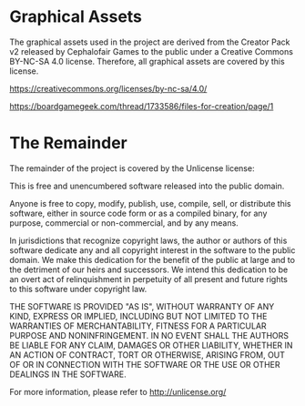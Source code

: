 # Graphical Assets

The graphical assets used in the project are derived from the
Creator Pack v2 released by Cephalofair Games to the public
under a Creative Commons BY-NC-SA 4.0 license.  Therefore,
all graphical assets are covered by this license.

https://creativecommons.org/licenses/by-nc-sa/4.0/

https://boardgamegeek.com/thread/1733586/files-for-creation/page/1

# The Remainder

The remainder of the project is covered by the Unlicense
license:

This is free and unencumbered software released into the public domain.

Anyone is free to copy, modify, publish, use, compile, sell, or
distribute this software, either in source code form or as a compiled
binary, for any purpose, commercial or non-commercial, and by any
means.

In jurisdictions that recognize copyright laws, the author or authors
of this software dedicate any and all copyright interest in the
software to the public domain. We make this dedication for the benefit
of the public at large and to the detriment of our heirs and
successors. We intend this dedication to be an overt act of
relinquishment in perpetuity of all present and future rights to this
software under copyright law.

THE SOFTWARE IS PROVIDED "AS IS", WITHOUT WARRANTY OF ANY KIND,
EXPRESS OR IMPLIED, INCLUDING BUT NOT LIMITED TO THE WARRANTIES OF
MERCHANTABILITY, FITNESS FOR A PARTICULAR PURPOSE AND NONINFRINGEMENT.
IN NO EVENT SHALL THE AUTHORS BE LIABLE FOR ANY CLAIM, DAMAGES OR
OTHER LIABILITY, WHETHER IN AN ACTION OF CONTRACT, TORT OR OTHERWISE,
ARISING FROM, OUT OF OR IN CONNECTION WITH THE SOFTWARE OR THE USE OR
OTHER DEALINGS IN THE SOFTWARE.

For more information, please refer to <http://unlicense.org/>
